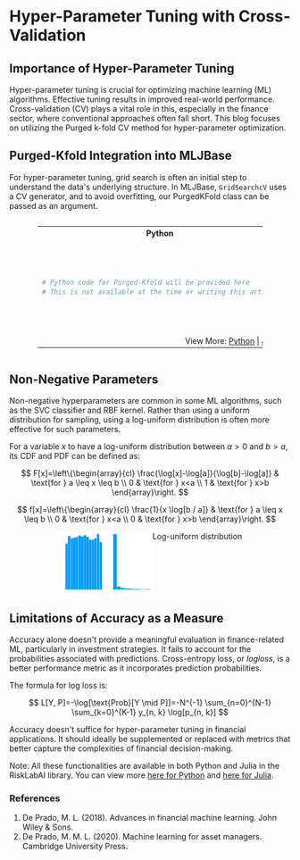 # Hyper-Parameter Tuning with Cross-Validation

## Importance of Hyper-Parameter Tuning
Hyper-parameter tuning is crucial for optimizing machine learning (ML) algorithms. Effective tuning results in improved real-world performance. Cross-validation (CV) plays a vital role in this, especially in the finance sector, where conventional approaches often fall short. This blog focuses on utilizing the Purged k-fold CV method for hyper-parameter optimization.

## Purged-Kfold Integration into MLJBase
For hyper-parameter tuning, grid search is often an initial step to understand the data's underlying structure. In MLJBase, `GridSearchcV` uses a CV generator, and to avoid overfitting, our PurgedKFold class can be passed as an argument.

<div style="display: flex; justify-content: center;"><table style="width:80%"><tr><th style="width:50%; text-align: center">Python</th><th style="width:50%; text-align: center">Julia</th></tr><tr><td style="border: 1px solid transparent">

```python
# Python code for Purged-Kfold will be provided here
# This is not available at the time or writing this article
```
</td><td style="border: 1px solid transparent">

```julia
function MLJBase.train_test_pairs(
    purgedkfold::PurgedKFold,
    rows ::TimeArray
)
function MLJBase.train_test_pairs(
    purgedkfold::PurgedKFold,
    rows::UnitRange
)
```
</td></tr><tr><td colspan="2" style="text-align: center">View More: <a href="https://www.github.com/risklabai/RiskLabAI.py">Python</a> | <a href="https://www.github.com/risklabai/RiskLabAI.jl">Julia</a></td></tr></table></div>

## Non-Negative Parameters
Non-negative hyperparameters are common in some ML algorithms, such as the SVC classifier and RBF kernel. Rather than using a uniform distribution for sampling, using a log-uniform distribution is often more effective for such parameters.

For a variable $x$ to have a log-uniform distribution between $a>0$ and $b>a$, its CDF and PDF can be defined as:

$$
F[x]=\left\{\begin{array}{cl}
\frac{\log[x]-\log[a]}{\log[b]-\log[a]} & \text{for } a \leq x \leq b \\
0 & \text{for } x<a \\
1 & \text{for } x>b
\end{array}\right.
$$

$$
f[x]=\left\{\begin{array}{cl}
\frac{1}{x \log[b / a]} & \text{for } a \leq x \leq b \\
0 & \text{for } x<a \\
0 & \text{for } x>b
\end{array}\right.
$$

<figure style="display: flex; justify-content: center;">
<img src="Figs\loguniform.png" style="width: 40%;" alt="Log-uniform distribution"/>
<figcaption>Log-uniform distribution</figcaption>
</figure>

## Limitations of Accuracy as a Measure
Accuracy alone doesn't provide a meaningful evaluation in finance-related ML, particularly in investment strategies. It fails to account for the probabilities associated with predictions. Cross-entropy loss, or $log loss$, is a better performance metric as it incorporates prediction probabilities.

The formula for log loss is:

$$
L[Y, P]=-\log[\text{Prob}[Y \mid P]]=-N^{-1} \sum_{n=0}^{N-1} \sum_{k=0}^{K-1} y_{n, k} \log[p_{n, k}]
$$

Accuracy doesn't suffice for hyper-parameter tuning in financial applications. It should ideally be supplemented or replaced with metrics that better capture the complexities of financial decision-making.
  
Note: All these functionalities are available in both Python and Julia in the RiskLabAI library. You can view more [here for Python](https://www.github.com/risklabai/RiskLabAI.py) and [here for Julia](https://www.github.com/risklabai/RiskLabAI.jl).

### References

1. De Prado, M. L. (2018). Advances in financial machine learning. John Wiley & Sons.
2. De Prado, M. M. L. (2020). Machine learning for asset managers. Cambridge University Press.